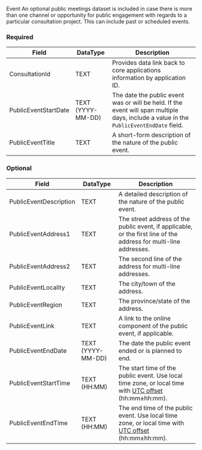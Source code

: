 Event An optional public meetings dataset is included in case there is more than one channel or opportunity for public engagement with regards to a particular consultation project. This can include past or scheduled events.

### Required

Field                | DataType          | Description
---------------------|-------------------|------------
ConsultationId       | TEXT              | Provides data link back to core applications information by application ID.
PublicEventStartDate | TEXT (YYYY-MM-DD) | The date the public event was or will be held. If the event will span multiple days, include a value in the `PublicEventEndDate` field.
PublicEventTitle     | TEXT              | A short-form description of the nature of the public event.

### Optional

Field                  | DataType          | Description
-----------------------|-------------------|------------
PublicEventDescription | TEXT              | A detailed description of the nature of the public event.
PublicEventAddress1    | TEXT              | The street address of the public event, if applicable, or the first line of the address for multi-line addresses.
PublicEventAddress2    | TEXT              | The second line of the address for multi-line addresses.
PublicEventLocality    | TEXT              | The city/town of the address.
PublicEventRegion      | TEXT              | The province/state of the address.
PublicEventLink        | TEXT              | A link to the online component of the public event, if applicable.
PublicEventEndDate     | TEXT (YYYY-MM-DD) |  The date the public event ended or is planned to end.
PublicEventStartTime   | TEXT (HH:MM)      | The start time of the public event. Use local time zone, or local time with [UTC offset](https://en.wikipedia.org/wiki/ISO_8601#Time_offsets_from_UTC) (hh:mm±hh:mm).
PublicEventEndTime     | TEXT (HH:MM)      | The end time of the public event. Use local time zone, or local time with [UTC offset](https://en.wikipedia.org/wiki/ISO_8601#Time_offsets_from_UTC) (hh:mm±hh:mm).
